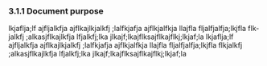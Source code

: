 ### 3.1.1 Document purpose

lkjaflja;lf ajfljalkfja ajflkajlkjalkfj ;lalfkjafja ajflkjalfkja llajfla fljalfjalfja;lkjfla flk-
jalkfj ;alkasjflkajlkfja lfjalkfj;lka jlkajf;lkajflksajflkajflkj;lkjaf;la
lkjaflja;lf ajfljalkfja ajflkajlkjalkfj ;lalfkjafja ajflkjalfkja llajfla fljalfjalfja;lkjfla
flkjalkfj ;alkasjflkajlkfja lfjalkfj;lka jlkajf;lkajflksajflkajflkj;lkjaf;la
